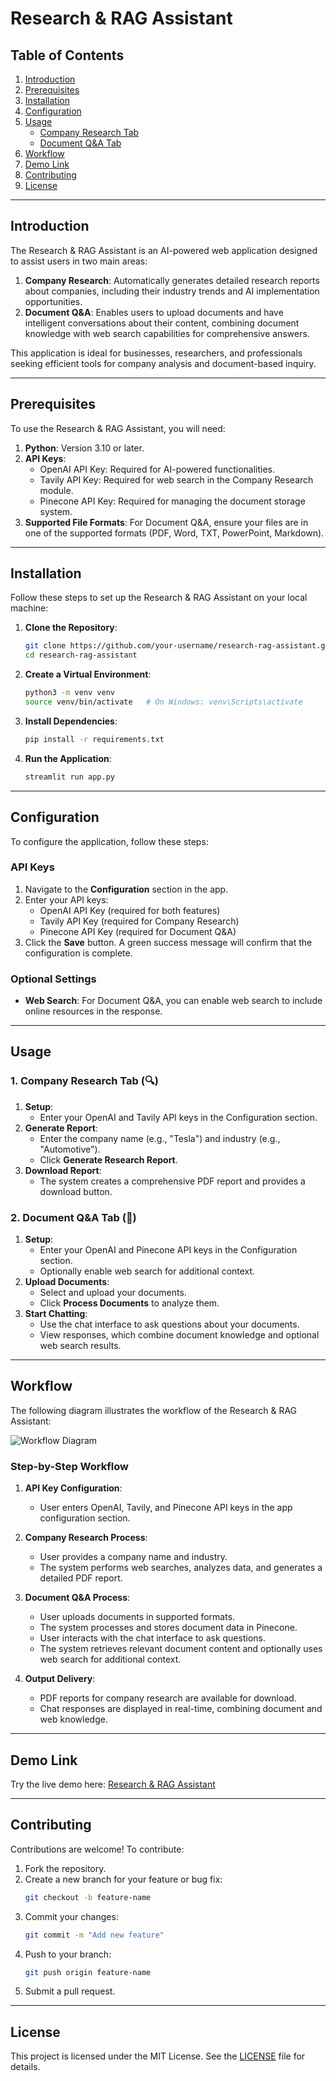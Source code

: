# Research & RAG Assistant

## Table of Contents
1. [Introduction](#introduction)
2. [Prerequisites](#prerequisites)
3. [Installation](#installation)
4. [Configuration](#configuration)
5. [Usage](#usage)
    - [Company Research Tab](#1-company-research-tab-)
    - [Document Q&A Tab](#2-document-q-a-tab-)
6. [Workflow](#workflow)
7. [Demo Link](#demo-link)
8. [Contributing](#contributing)
9. [License](#license)

---

## Introduction

The Research & RAG Assistant is an AI-powered web application designed to assist users in two main areas:
1. **Company Research**: Automatically generates detailed research reports about companies, including their industry trends and AI implementation opportunities.
2. **Document Q&A**: Enables users to upload documents and have intelligent conversations about their content, combining document knowledge with web search capabilities for comprehensive answers.

This application is ideal for businesses, researchers, and professionals seeking efficient tools for company analysis and document-based inquiry.

---

## Prerequisites

To use the Research & RAG Assistant, you will need:
1. **Python**: Version 3.10 or later.
2. **API Keys**:
   - OpenAI API Key: Required for AI-powered functionalities.
   - Tavily API Key: Required for web search in the Company Research module.
   - Pinecone API Key: Required for managing the document storage system.
3. **Supported File Formats**: For Document Q&A, ensure your files are in one of the supported formats (PDF, Word, TXT, PowerPoint, Markdown).

---

## Installation

Follow these steps to set up the Research & RAG Assistant on your local machine:

1. **Clone the Repository**:
   ```bash
   git clone https://github.com/your-username/research-rag-assistant.git
   cd research-rag-assistant
   ```

2. **Create a Virtual Environment**:
   ```bash
   python3 -m venv venv
   source venv/bin/activate   # On Windows: venv\Scripts\activate
   ```

3. **Install Dependencies**:
   ```bash
   pip install -r requirements.txt
   ```

4. **Run the Application**:
   ```bash
   streamlit run app.py
   ```

---

## Configuration

To configure the application, follow these steps:

### API Keys
1. Navigate to the **Configuration** section in the app.
2. Enter your API keys:
   - OpenAI API Key (required for both features)
   - Tavily API Key (required for Company Research)
   - Pinecone API Key (required for Document Q&A)
3. Click the **Save** button. A green success message will confirm that the configuration is complete.

### Optional Settings
- **Web Search**: For Document Q&A, you can enable web search to include online resources in the response.

---

## Usage

### 1. Company Research Tab (🔍)
1. **Setup**:
   - Enter your OpenAI and Tavily API keys in the Configuration section.
2. **Generate Report**:
   - Enter the company name (e.g., "Tesla") and industry (e.g., "Automotive").
   - Click **Generate Research Report**.
3. **Download Report**:
   - The system creates a comprehensive PDF report and provides a download button.

### 2. Document Q&A Tab (💬)
1. **Setup**:
   - Enter your OpenAI and Pinecone API keys in the Configuration section.
   - Optionally enable web search for additional context.
2. **Upload Documents**:
   - Select and upload your documents.
   - Click **Process Documents** to analyze them.
3. **Start Chatting**:
   - Use the chat interface to ask questions about your documents.
   - View responses, which combine document knowledge and optional web search results.

---

## Workflow

The following diagram illustrates the workflow of the Research & RAG Assistant:

![Workflow Diagram](https://via.placeholder.com/800x400.png?text=Workflow+Diagram)

### Step-by-Step Workflow

1. **API Key Configuration**:
   - User enters OpenAI, Tavily, and Pinecone API keys in the app configuration section.

2. **Company Research Process**:
   - User provides a company name and industry.
   - The system performs web searches, analyzes data, and generates a detailed PDF report.

3. **Document Q&A Process**:
   - User uploads documents in supported formats.
   - The system processes and stores document data in Pinecone.
   - User interacts with the chat interface to ask questions.
   - The system retrieves relevant document content and optionally uses web search for additional context.

4. **Output Delivery**:
   - PDF reports for company research are available for download.
   - Chat responses are displayed in real-time, combining document and web knowledge.

---

## Demo Link

Try the live demo here: [Research & RAG Assistant](https://example-link-to-demo.com)

---

## Contributing

Contributions are welcome! To contribute:
1. Fork the repository.
2. Create a new branch for your feature or bug fix:
   ```bash
   git checkout -b feature-name
   ```
3. Commit your changes:
   ```bash
   git commit -m "Add new feature"
   ```
4. Push to your branch:
   ```bash
   git push origin feature-name
   ```
5. Submit a pull request.

---

## License

This project is licensed under the MIT License. See the [LICENSE](LICENSE) file for details.

